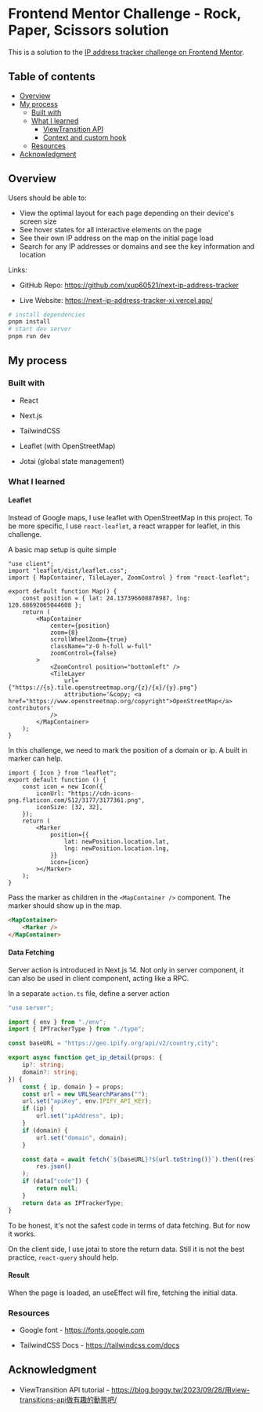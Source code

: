# Frontend Mentor Challenge - Rock, Paper, Scissors solution

This is a solution to the [IP address tracker challenge on Frontend Mentor](https://www.frontendmentor.io/challenges/ip-address-tracker-I8-0yYAH0).

## Table of contents

-   [Overview](#overview)
-   [My process](#my-process)
    -   [Built with](#built-with)
    -   [What I learned](#what-i-learned)
        -   [ViewTransition API](#viewtransition-api)
        -   [Context and custom hook](#context-and-custom-hook)
    -   [Resources](#resources)
-   [Acknowledgment](#acknowledgment)

## Overview

Users should be able to:

-   View the optimal layout for each page depending on their device's screen size
-   See hover states for all interactive elements on the page
-   See their own IP address on the map on the initial page load
-   Search for any IP addresses or domains and see the key information and location

Links:

-   GitHub Repo: <https://github.com/xup60521/next-ip-address-tracker>

-   Live Website: <https://next-ip-address-tracker-xi.vercel.app/>

```bash
# install dependencies
pnpm install
# start dev server
pnpm run dev
```

## My process

### Built with

-   React

-   Next.js

-   TailwindCSS

-   Leaflet (with OpenStreetMap)

-   Jotai (global state management)

### What I learned

#### Leaflet

Instead of Google maps, I use leaflet with OpenStreetMap in this project. To be more specific, I use `react-leaflet`, a react wrapper for leaflet, in this challenge.

A basic map setup is quite simple

```tsx
"use client";
import "leaflet/dist/leaflet.css";
import { MapContainer, TileLayer, ZoomControl } from "react-leaflet";

export default function Map() {
    const position = { lat: 24.137396608878987, lng: 120.68692065044608 };
    return (
        <MapContainer
            center={position}
            zoom={8}
            scrollWheelZoom={true}
            className="z-0 h-full w-full"
            zoomControl={false}
        >
            <ZoomControl position="bottomleft" />
            <TileLayer
                url={"https://{s}.tile.openstreetmap.org/{z}/{x}/{y}.png"}
                attribution='&copy; <a href="https://www.openstreetmap.org/copyright">OpenStreetMap</a> contributors'
            />
        </MapContainer>
    );
}
```

In this challenge, we need to mark the position of a domain or ip. A built in marker can help.

```tsx
import { Icon } from "leaflet";
export default function () {
    const icon = new Icon({
        iconUrl: "https://cdn-icons-png.flaticon.com/512/3177/3177361.png",
        iconSize: [32, 32],
    });
    return (
        <Marker
            position={{
                lat: newPosition.location.lat,
                lng: newPosition.location.lng,
            }}
            icon={icon}
        ></Marker>
    );
}
```

Pass the marker as children in the `<MapContainer />` component. The marker should show up in the map.

```html
<MapContainer>
    <Marker />
</MapContainer>
```

#### Data Fetching

Server action is introduced in Next.js 14. Not only in server component, it can also be used in client component, acting like a RPC.

In a separate `action.ts` file, define a server action

```ts
"use server";

import { env } from "./env";
import { IPTrackerType } from "./type";

const baseURL = "https://geo.ipify.org/api/v2/country,city";

export async function get_ip_detail(props: {
    ip?: string;
    domain?: string;
}) {
    const { ip, domain } = props;
    const url = new URLSearchParams("");
    url.set("apiKey", env.IPIFY_API_KEY);
    if (ip) {
        url.set("ipAddress", ip);
    }
    if (domain) {
        url.set("domain", domain);
    }

    const data = await fetch(`${baseURL}?${url.toString()}`).then((res) =>
        res.json()
    );
    if (data["code"]) {
        return null;
    }
    return data as IPTrackerType;
}
```

To be honest, it's not the safest code in terms of data fetching. But for now it works.

On the client side, I use jotai to store the return data. Still it is not the best practice, ```react-query``` should help.

#### Result

When the page is loaded, an useEffect will fire, fetching the initial data. 

### Resources

-   Google font - <https://fonts.google.com>

-   TailwindCSS Docs - <https://tailwindcss.com/docs>

## Acknowledgment

-   ViewTransition API tutorial - <https://blog.boggy.tw/2023/09/28/用view-transitions-api做有趣的動態吧/>
